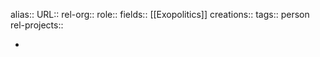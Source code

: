 alias::
URL::
rel-org::
role::
fields:: [[Exopolitics]]
creations::
tags:: person
rel-projects::


-
